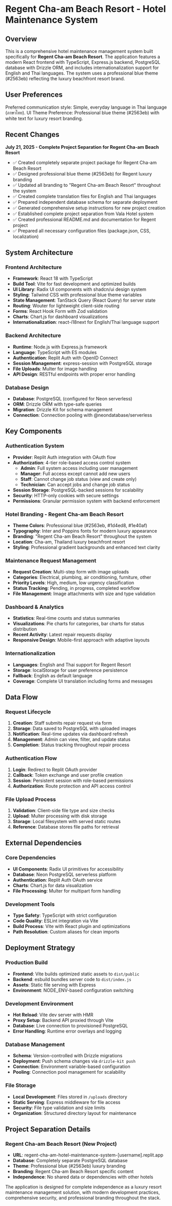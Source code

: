 # Regent Cha-am Beach Resort - Hotel Maintenance System

## Overview

This is a comprehensive hotel maintenance management system built specifically for **Regent Cha-am Beach Resort**. The application features a modern React frontend with TypeScript, Express.js backend, PostgreSQL database with Drizzle ORM, and includes internationalization support for English and Thai languages. The system uses a professional blue theme (#2563eb) reflecting the luxury beachfront resort brand.

## User Preferences

Preferred communication style: Simple, everyday language in Thai language (ภาษาไทย).
UI Theme Preference: Professional blue theme (#2563eb) with white text for luxury resort branding.

## Recent Changes

**July 21, 2025 - Complete Project Separation for Regent Cha-am Beach Resort**
- ✅ Created completely separate project package for Regent Cha-am Beach Resort
- ✅ Designed professional blue theme (#2563eb) for Regent luxury branding
- ✅ Updated all branding to "Regent Cha-am Beach Resort" throughout the system
- ✅ Created complete translation files for English and Thai languages
- ✅ Prepared independent database schema for separate deployment
- ✅ Generated comprehensive setup instructions for new project creation
- ✅ Established complete project separation from Vala Hotel system
- ✅ Created professional README.md and documentation for Regent project
- ✅ Prepared all necessary configuration files (package.json, CSS, localization)

## System Architecture

### Frontend Architecture
- **Framework**: React 18 with TypeScript
- **Build Tool**: Vite for fast development and optimized builds
- **UI Library**: Radix UI components with shadcn/ui design system
- **Styling**: Tailwind CSS with professional blue theme variables
- **State Management**: TanStack Query (React Query) for server state
- **Routing**: Wouter for lightweight client-side routing
- **Forms**: React Hook Form with Zod validation
- **Charts**: Chart.js for dashboard visualizations
- **Internationalization**: react-i18next for English/Thai language support

### Backend Architecture
- **Runtime**: Node.js with Express.js framework
- **Language**: TypeScript with ES modules
- **Authentication**: Replit Auth with OpenID Connect
- **Session Management**: express-session with PostgreSQL storage
- **File Uploads**: Multer for image handling
- **API Design**: RESTful endpoints with proper error handling

### Database Design
- **Database**: PostgreSQL (configured for Neon serverless)
- **ORM**: Drizzle ORM with type-safe queries
- **Migration**: Drizzle Kit for schema management
- **Connection**: Connection pooling with @neondatabase/serverless

## Key Components

### Authentication System
- **Provider**: Replit Auth integration with OAuth flow
- **Authorization**: 4-tier role-based access control system
  - **Admin**: Full system access including user management
  - **Manager**: Full access except cannot add new users
  - **Staff**: Cannot change job status (view and create only)
  - **Technician**: Can accept jobs and change job status
- **Session Storage**: PostgreSQL-backed sessions for scalability
- **Security**: HTTP-only cookies with secure settings
- **Permissions**: Granular permission system with backend enforcement

### Hotel Branding - Regent Cha-am Beach Resort
- **Theme Colors**: Professional blue (#2563eb, #1d4ed8, #1e40af)
- **Typography**: Inter and Poppins fonts for modern luxury appearance
- **Branding**: "Regent Cha-am Beach Resort" throughout the system
- **Location**: Cha-am, Thailand luxury beachfront resort
- **Styling**: Professional gradient backgrounds and enhanced text clarity

### Maintenance Request Management
- **Request Creation**: Multi-step form with image uploads
- **Categories**: Electrical, plumbing, air conditioning, furniture, other
- **Priority Levels**: High, medium, low urgency classification
- **Status Tracking**: Pending, in progress, completed workflow
- **File Management**: Image attachments with size and type validation

### Dashboard & Analytics
- **Statistics**: Real-time counts and status summaries
- **Visualizations**: Pie charts for categories, bar charts for status distribution
- **Recent Activity**: Latest repair requests display
- **Responsive Design**: Mobile-first approach with adaptive layouts

### Internationalization
- **Languages**: English and Thai support for Regent Resort
- **Storage**: localStorage for user preference persistence
- **Fallback**: English as default language
- **Coverage**: Complete UI translation including forms and messages

## Data Flow

### Request Lifecycle
1. **Creation**: Staff submits repair request via form
2. **Storage**: Data saved to PostgreSQL with uploaded images
3. **Notification**: Real-time updates via dashboard refresh
4. **Management**: Admin can view, filter, and update status
5. **Completion**: Status tracking throughout repair process

### Authentication Flow
1. **Login**: Redirect to Replit OAuth provider
2. **Callback**: Token exchange and user profile creation
3. **Session**: Persistent session with role-based permissions
4. **Authorization**: Route protection and API access control

### File Upload Process
1. **Validation**: Client-side file type and size checks
2. **Upload**: Multer processing with disk storage
3. **Storage**: Local filesystem with served static routes
4. **Reference**: Database stores file paths for retrieval

## External Dependencies

### Core Dependencies
- **UI Components**: Radix UI primitives for accessibility
- **Database**: Neon PostgreSQL serverless platform
- **Authentication**: Replit Auth OAuth service
- **Charts**: Chart.js for data visualization
- **File Processing**: Multer for multipart form handling

### Development Tools
- **Type Safety**: TypeScript with strict configuration
- **Code Quality**: ESLint integration via Vite
- **Build Process**: Vite with React plugin and optimizations
- **Path Resolution**: Custom aliases for clean imports

## Deployment Strategy

### Production Build
- **Frontend**: Vite builds optimized static assets to `dist/public`
- **Backend**: esbuild bundles server code to `dist/index.js`
- **Assets**: Static file serving with Express
- **Environment**: NODE_ENV-based configuration switching

### Development Environment
- **Hot Reload**: Vite dev server with HMR
- **Proxy Setup**: Backend API proxied through Vite
- **Database**: Live connection to provisioned PostgreSQL
- **Error Handling**: Runtime error overlays and logging

### Database Management
- **Schema**: Version-controlled with Drizzle migrations
- **Deployment**: Push schema changes via `drizzle-kit push`
- **Connection**: Environment variable-based configuration
- **Pooling**: Connection pool management for scalability

### File Storage
- **Local Development**: Files stored in `/uploads` directory
- **Static Serving**: Express middleware for file access
- **Security**: File type validation and size limits
- **Organization**: Structured directory layout for maintenance

## Project Separation Details

### Regent Cha-am Beach Resort (New Project)
- **URL**: regent-cha-am-hotel-maintenance-system-[username].replit.app
- **Database**: Completely separate PostgreSQL database
- **Theme**: Professional blue (#2563eb) luxury branding
- **Branding**: Regent Cha-am Beach Resort specific content
- **Independence**: No shared data or dependencies with other hotels

The application is designed for complete independence as a luxury resort maintenance management solution, with modern development practices, comprehensive security, and professional branding throughout the stack.